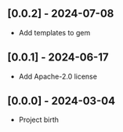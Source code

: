 ## [0.0.2] - 2024-07-08

- Add templates to gem

## [0.0.1] - 2024-06-17

- Add Apache-2.0 license

## [0.0.0] - 2024-03-04

- Project birth
